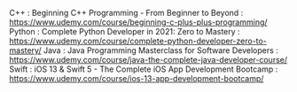 C++ : Beginning C++ Programming - From Beginner to Beyond : https://www.udemy.com/course/beginning-c-plus-plus-programming/
Python : Complete Python Developer in 2021: Zero to Mastery : https://www.udemy.com/course/complete-python-developer-zero-to-mastery/
Java : Java Programming Masterclass for Software Developers : https://www.udemy.com/course/java-the-complete-java-developer-course/
Swift : iOS 13 & Swift 5 - The Complete iOS App Development Bootcamp : https://www.udemy.com/course/ios-13-app-development-bootcamp/

